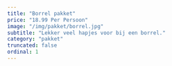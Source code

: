 ```yaml
---
title: "Borrel pakket"
price: "18.99 Per Persoon"
image: "/img/pakket/borrel.jpg"
subtitle: "Lekker veel hapjes voor bij een borrel."
category: "pakket"
truncated: false
ordinal: 1
---
```

